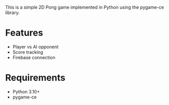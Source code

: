This is a simple 2D Pong game implemented in Python using the pygame-ce library.  

# Features
- Player vs AI opponent
- Score tracking
- Firebase connection

# Requirements
- Python 3.10+
- pygame-ce
